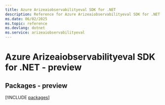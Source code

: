 ```yaml
---
title: Azure Arizeaiobservabilityeval SDK for .NET
description: Reference for Azure Arizeaiobservabilityeval SDK for .NET
ms.date: 06/02/2025
ms.topic: reference
ms.devlang: dotnet
ms.service: arizeaiobservabilityeval
---
```

# Azure Arizeaiobservabilityeval SDK for .NET - preview
## Packages - preview
[!INCLUDE [packages](arizeaiobservabilityeval-index.md)]